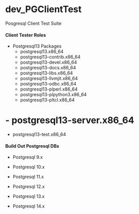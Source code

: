 # dev_PGClientTest
Posgresql Client Test Suite

#### Client Tester Roles
- Postgresql13 Packages
  - postgresql13.x86_64
  - postgresql13-contrib.x86_64
  - postgresql13-devel.x86_64
  - postgresql13-docs.x86_64
  - postgresql13-libs.x86_64
  - postgresql13-llvmjit.x86_64
  - postgresql13-odbc.x86_64
  - postgresql13-plperl.x86_64
  - postgresql13-plpython3.x86_64
  - postgresql13-pltcl.x86_64
# - postgresql13-server.x86_64
  - postgresql13-test.x86_64

#### Build Out Postgresql DBs
- Postgresql 9.x

- Postgresql 10.x

- Postgresql 11.x

- Postgresql 12.x

- Postgresql 13.x

- Postgresql 14.x
